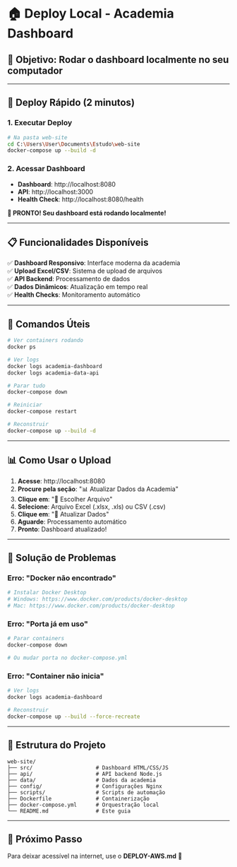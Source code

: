 # 🏠 Deploy Local - Academia Dashboard

## 🎯 **Objetivo**: Rodar o dashboard localmente no seu computador

---

## 🚀 **Deploy Rápido (2 minutos)**

### **1. Executar Deploy**
```bash
# Na pasta web-site
cd C:\Users\User\Documents\Estudo\web-site
docker-compose up --build -d
```

### **2. Acessar Dashboard**
- **Dashboard**: http://localhost:8080
- **API**: http://localhost:3000
- **Health Check**: http://localhost:8080/health

**🎉 PRONTO! Seu dashboard está rodando localmente!**

---

## 📋 **Funcionalidades Disponíveis**

✅ **Dashboard Responsivo**: Interface moderna da academia  
✅ **Upload Excel/CSV**: Sistema de upload de arquivos  
✅ **API Backend**: Processamento de dados  
✅ **Dados Dinâmicos**: Atualização em tempo real  
✅ **Health Checks**: Monitoramento automático  

---

## 🔧 **Comandos Úteis**

```bash
# Ver containers rodando
docker ps

# Ver logs
docker logs academia-dashboard
docker logs academia-data-api

# Parar tudo
docker-compose down

# Reiniciar
docker-compose restart

# Reconstruir
docker-compose up --build -d
```

---

## 📊 **Como Usar o Upload**

1. **Acesse**: http://localhost:8080
2. **Procure pela seção**: "📊 Atualizar Dados da Academia"
3. **Clique em**: "📁 Escolher Arquivo"
4. **Selecione**: Arquivo Excel (.xlsx, .xls) ou CSV (.csv)
5. **Clique em**: "🚀 Atualizar Dados"
6. **Aguarde**: Processamento automático
7. **Pronto**: Dashboard atualizado!

---

## 🚨 **Solução de Problemas**

### **Erro: "Docker não encontrado"**
```bash
# Instalar Docker Desktop
# Windows: https://www.docker.com/products/docker-desktop
# Mac: https://www.docker.com/products/docker-desktop
```

### **Erro: "Porta já em uso"**
```bash
# Parar containers
docker-compose down

# Ou mudar porta no docker-compose.yml
```

### **Erro: "Container não inicia"**
```bash
# Ver logs
docker logs academia-dashboard

# Reconstruir
docker-compose up --build --force-recreate
```

---

## 📁 **Estrutura do Projeto**

```
web-site/
├── src/                    # Dashboard HTML/CSS/JS
├── api/                    # API backend Node.js
├── data/                   # Dados da academia
├── config/                 # Configurações Nginx
├── scripts/                # Scripts de automação
├── Dockerfile              # Containerização
├── docker-compose.yml      # Orquestração local
└── README.md               # Este guia
```

---

## 🎯 **Próximo Passo**

Para deixar acessível na internet, use o **DEPLOY-AWS.md** 🚀

